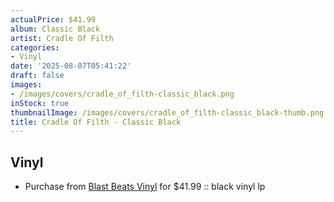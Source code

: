 ```yaml
---
actualPrice: $41.99
album: Classic Black
artist: Cradle Of Filth
categories:
- Vinyl
date: '2025-08-07T05:41:22'
draft: false
images:
- /images/covers/cradle_of_filth-classic_black.png
inStock: true
thumbnailImage: /images/covers/cradle_of_filth-classic_black-thumb.png
title: Cradle Of Filth - Classic Black
---
```


## Vinyl
* Purchase from [Blast Beats Vinyl](https://blastbeatsvinyl.com/products/cradle-of-filth-v-empire-or-dark-faerytales-in-phallustein-classic-black-vinyl-lp) for $41.99 :: black vinyl lp
